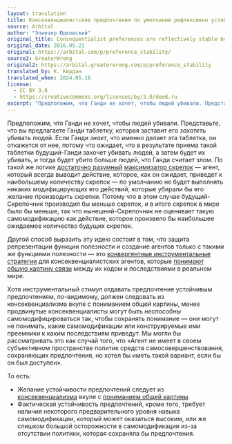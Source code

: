 ```yaml
---
layout: translation
title: Консеквенциалистские предпочтения по умолчанию рефлексивно устойчивы
source: Arbital
author: "Элиезер Юдковский"
original_title: Consequentialist preferences are reflectively stable by default
original_date: 2016.05.21
original: https://arbital.com/p/preference_stability/
source2: GreaterWrong
original2: https://arbital.greaterwrong.com/p/preference_stability
translated_by: К. Кирдан
translated_when: 2024.05.16
license:
  - CC BY 3.0
  - https://creativecommons.org/licenses/by/3.0/deed.ru
excerpt: "Предположим, что Ганди не хочет, чтобы людей убивали. Представьте, что вы предлагаете Ганди таблетку, которая заставит его захотеть убивать людей. Если Ганди знает, что именно делает эта таблетка, он откажется от нее, потому что ожидает, что в результате приема такой таблетки будущий-Ганди захочет убивать людей, а затем будет их убивать, и тогда будет убито больше людей, что Ганди считает злом."
---
```

Предположим, что Ганди не хочет, чтобы людей убивали. Представьте, что вы предлагаете Ганди таблетку, которая заставит его _захотеть_ убивать людей. Если Ганди _знает_, что именно делает эта таблетка, он откажется от нее, потому что ожидает, что в результате приема такой таблетки будущий-Ганди захочет убивать людей, а затем будет их убивать, и тогда будет убито больше людей, что Ганди считает злом. По такой же логике [достаточно разумный](https://arbital.com/p/advanced_agent/) [максимизатор скрепок](paperclip-maximizer.html) — агент, который всегда выводит действие, которое, как он ожидает, приведет к наибольшему количеству скрепок — по умолчанию не будет выполнять никаких модифицирующих его действий, которые убирали бы его желание производить скрепки. Потому что в этом случае будущий-Скрепочник производил бы меньше скрепок, и в итоге скрепок в мире было бы меньше, так что нынешний-Скрепочник не оценивает такую самомодификацию как действие, которое произвело бы наибольшее ожидаемое количество будущих скрепок.

Другой способ выразить эту идею состоит в том, что защита репрезентации функции полезности и создание агентов только с такими же функциями полезности — это [конвергентные инструментальные стратегии](https://arbital.com/p/instrumental_convergence/) для консеквенциалистских агентов, которые [понимают общую картину связи](https://arbital.com/p/big_picture_awareness/) между их кодом и последствиями в реальном мире.

Хотя инструментальный _стимул_ отдавать предпочтение устойчивым предпочтениям, по-видимому, должен следовать из консеквенциализма вкупе с пониманием общей картины, менее продвинутые консеквенциалисты могут быть _неспособны_ самомодифицироваться так, чтобы сохранять понимание — они могут не понимать, какие самомодификации или конструируемые ими преемники к каким последствиям приведут. Мы могли бы рассматривать это как случай того, что «Агент не имеет в своем субъективном пространстве политик средств самосовершенствования, сохраняющих предпочтения, но хотел бы иметь такой вариант, если бы он был доступен».

То есть:

* Желание устойчивости предпочтений следует из [консеквенциализма](https://arbital.com/p/consequentialist/) вкупе с [пониманием общей картины](https://arbital.com/p/big_picture_awareness/).
* Фактическая устойчивость предпочтений, кроме того, требует наличия некоторого предварительного уровня навыка самомодификации, который может оказаться высоким, или же слишком большой осторожности в самомодификации из-за отсутствии политики, которая сохраняла бы предпочтения.
